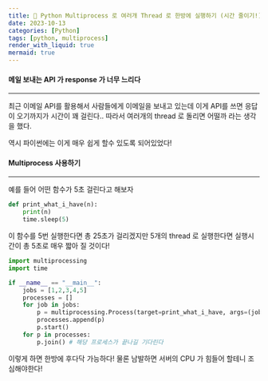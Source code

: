 ```yaml
---
title: 🏀 Python Multiprocess 로 여러개 Thread 로 한방에 실행하기 (시간 줄이기!)
date: 2023-10-13
categories: [Python]
tags: [python, multiprocess]
render_with_liquid: true
mermaid: true
---
```

#### 메일 보내는 API 가 response 가 너무 느리다
---
최근 이메일 API를 활용해서 사람들에게 이메일을 보내고 있는데 이게 API를 쓰면 응답이 오기까지가 시간이 꽤 걸린다.. 따라서 여러개의 thread 로 돌리면 어떨까 라는 생각을 했다.

역시 파이썬에는 이게 매우 쉽게 할수 있도록 되어있었다!

#### Multiprocess 사용하기
---
예를 들어 어떤 함수가 5초 걸린다고 해보자
```python
def print_what_i_have(n):
	print(n)
	time.sleep(5)
```

이 함수를 5번 실행한다면 총 25초가 걸리겠지만 5개의 thread 로 실행한다면 실행시간이 총 5초로 매우 짧아 질 것이다!

```python
import multiprocessing
import time

if __name__ == "__main__":
	jobs = [1,2,3,4,5]
	processes = []
	for job in jobs:
		p = multiprocessing.Process(target=print_what_i_have, args=(job,))
		processes.append(p)
		p.start()
	for p in processes:
		p.join() # 해당 프로세스가 끝나길 기다린다
```

이렇게 하면 한방에 후다닥 가능하다! 물론 남발하면 서버의 CPU 가 힘들어 할테니 조심해야한다!